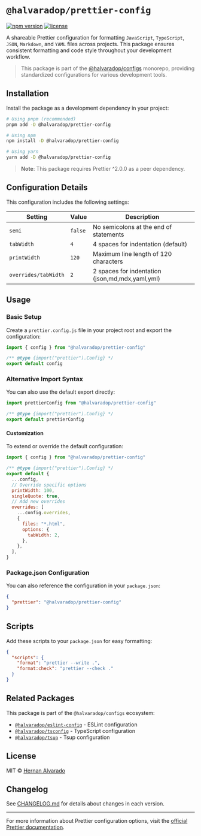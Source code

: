 # `@halvaradop/prettier-config`

[![npm version](https://img.shields.io/npm/v/@halvaradop/prettier-config.svg)](https://www.npmjs.com/package/@halvaradop/prettier-config)
[![license](https://img.shields.io/npm/l/@halvaradop/prettier-config.svg)](https://github.com/halvaradop/configs/blob/master/LICENSE)

A shareable Prettier configuration for formatting `JavaScript`, `TypeScript`, `JSON`, `Markdown`, and `YAML` files across projects. This package ensures consistent formatting and code style throughout your development workflow.

> This package is part of the [@halvaradop/configs](https://github.com/halvaradop/configs) monorepo, providing standardized configurations for various development tools.

## Installation

Install the package as a development dependency in your project:

```bash
# Using pnpm (recommended)
pnpm add -D @halvaradop/prettier-config

# Using npm
npm install -D @halvaradop/prettier-config

# Using yarn
yarn add -D @halvaradop/prettier-config
```

> **Note**: This package requires Prettier ^2.0.0 as a peer dependency.

## Configuration Details

This configuration includes the following settings:

| Setting              | Value   | Description                                     |
| -------------------- | ------- | ----------------------------------------------- |
| `semi`               | `false` | No semicolons at the end of statements          |
| `tabWidth`           | `4`     | 4 spaces for indentation (default)              |
| `printWidth`         | `120`   | Maximum line length of 120 characters           |
| `overrides/tabWidth` | `2`     | 2 spaces for indentation (json,md,mdx,yaml,yml) |

## Usage

### Basic Setup

Create a `prettier.config.js` file in your project root and export the configuration:

```js
import { config } from "@halvaradop/prettier-config"

/** @type {import("prettier").Config} */
export default config
```

### Alternative Import Syntax

You can also use the default export directly:

```js
import prettierConfig from "@halvaradop/prettier-config"

/** @type {import("prettier").Config} */
export default prettierConfig
```

#### Customization

To extend or override the default configuration:

```js
import { config } from "@halvaradop/prettier-config"

/** @type {import("prettier").Config} */
export default {
  ...config,
  // Override specific options
  printWidth: 100,
  singleQuote: true,
  // Add new overrides
  overrides: [
    ...config.overrides,
    {
      files: "*.html",
      options: {
        tabWidth: 2,
      },
    },
  ],
}
```

### Package.json Configuration

You can also reference the configuration in your `package.json`:

```json
{
  "prettier": "@halvaradop/prettier-config"
}
```

## Scripts

Add these scripts to your `package.json` for easy formatting:

```json
{
  "scripts": {
    "format": "prettier --write .",
    "format:check": "prettier --check ."
  }
}
```

## Related Packages

This package is part of the `@halvaradop/configs` ecosystem:

- [`@halvaradop/eslint-config`](https://github.com/halvaradop/configs/tree/master/packages/eslint-config) - ESLint configuration
- [`@halvaradop/tsconfig`](https://github.com/halvaradop/configs/tree/master/packages/tsconfig) - TypeScript configuration
- [`@halvaradop/tsup`](https://github.com/halvaradop/configs/tree/master/packages/tsup-config) - Tsup configuration

## License

MIT © [Hernan Alvarado](https://github.com/halvaradop)

## Changelog

See [CHANGELOG.md](https://github.com/halvaradop/configs/blob/master/packages/prettier-config/CHANGELOG.md) for details about changes in each version.

---

For more information about Prettier configuration options, visit the [official Prettier documentation](https://prettier.io/docs/en/configuration.html).
